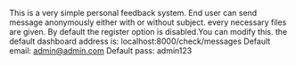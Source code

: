 This is a very simple personal feedback system. End user can send message anonymously either with or without subject.
every necessary files are given. By default the register option is disabled.You can modify this.
the default dashboard address is: localhost:8000/check/messages 
Default email: admin@admin.com
Default pass: admin123
